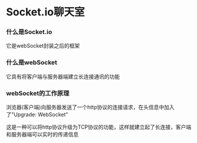 # Socket.io聊天室

### 什么是Socket.io

它是webSocket封装之后的框架

### 什么是webSocket

它具有将客户端与服务器端建立长连接通讯的功能

### webSocket的工作原理

浏览器(客户端)向服务器发送了一个http协议的连接请求，在头信息中加入了"Upgrade: WebSocket"

这是一种可以将http协议升级为TCP协议的功能，这样就建立起了长连接，客户端和服务器端可以实时的传递信息